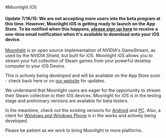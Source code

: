 #Moonlight iOS

#### Update 7/16/15: We are not accepting more users into the beta program at this time. However, Moonlight iOS is getting ready to launch on the App Store. To be notified when this happens, [please sign up here](http://eepurl.com/btvkG9) to receive a one-time email notification when it's available to download onto your iOS device.

[Moonlight](https://github.com/moonlight-stream) is an open source implementation of NVIDIA's GameStream, as used by the NVIDIA Shield, but built for iOS. Moonlight iOS allows you to stream your full collection of Steam games from
your powerful desktop computer to your iOS Device.

This is actively being developed and will be available on the App Store soon - check back here or on [our website](http://moonlight-stream.com) for updates.

We understand that Moonlight users are eager for the opportunity to stream their Steam collection to their iOS devices. Moonlight for iOS is in the testing stage and preliminary versions are available for beta testers.

In the meantime, check out the existing versions for [Android](https://github.com/moonlight-stream/moonlight-android) and [PC](https://github.com/moonlight-stream/moonlight-pc). Also, a client for [Windows and Windows Phone](https://github.com/moonlight-stream/moonlight-windows) is in the works and actively being developed.

Please be patient as we work to bring Moonlight to more platforms.
